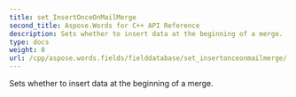 ```yaml
---
title: set_InsertOnceOnMailMerge
second_title: Aspose.Words for C++ API Reference
description: Sets whether to insert data at the beginning of a merge. 
type: docs
weight: 0
url: /cpp/aspose.words.fields/fielddatabase/set_insertonceonmailmerge/
---
```


Sets whether to insert data at the beginning of a merge. 

